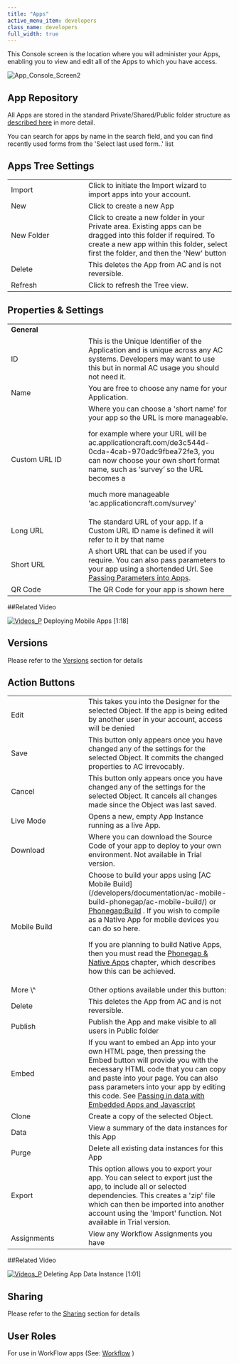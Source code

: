 ```yaml
---
title: "Apps"
active_menu_item: developers
class_name: developers
full_width: true
---
```



This Console screen is the location where you will administer your Apps, enabling you to view and edit all of the Apps to which you have access.

![App\_Console\_Screen2](/img/docs/app_console_screen2.zoom54.png)

## App Repository

All Apps are stored in the standard Private/Shared/Public folder structure as [described here](/developers/documentation/product-guide/the-console/private-shared-and-public-fol) in more detail.

You can search for apps by name in the search field, and you can find recently used forms from the 'Select last used form..' list

## Apps Tree Settings

<table>
<tr>
<td width="126">
Import

</td>
<td width="16">
</td>
<td>
Click to initiate the Import wizard to import apps into your account.

</td>
</tr>
<tr>
<td width="126">
New

</td>
<td width="16">
</td>
<td>
Click to create a new App

</td>
</tr>
<tr>
<td width="126">
New Folder

</td>
<td width="16">
</td>
<td>
Click to create a new folder in your Private area. Existing apps can be dragged into this folder if required. To create a new app within this folder, select first the folder, and then the 'New' button

</td>
</tr>
<tr>
<td width="126">
Delete

</td>
<td width="16">
</td>
<td>
This deletes the App from AC and is not reversible.

</td>
</tr>
<tr>
<td width="126">
Refresh

</td>
<td width="16">
</td>
<td>
Click to refresh the Tree view.

</td>
</tr>
</table>

## Properties & Settings

<table>
<tr>
<td width="126">
<b>General</b>

</td>
<td width="16">
</td>
<td>
</td>
</tr>
<tr>
<td width="126">
ID

</td>
<td width="16">
</td>
<td>
This is the Unique Identifier of the Application and is unique across any AC systems. Developers may want to use this but in normal AC usage you should not need it.

</td>
</tr>
<tr>
<td width="126">
Name

</td>
<td width="16">
</td>
<td>
You are free to choose any name for your Application.

</td>
</tr>
<tr>
<td width="126">
Custom URL ID

</td>
<td width="16">
</td>
<td>
Where you can choose a 'short name' for your app so the URL is more manageable.

for example where your URL will be ac.applicationcraft.com/de3c544d-0cda-4cab-970adc9fbea72fe3, you can now choose your own short format name, such as ‘survey’ so the URL becomes a

much more manageable ‘ac.applicationcraft.com/survey'

</td>
</tr>
<tr>
<td width="126">
Long URL

</td>
<td width="16">
</td>
<td>
The standard URL of your app. If a Custom URL ID name is defined it will refer to it by that name

</td>
</tr>
<tr>
<td width="126">
Short URL

</td>
<td width="16">
</td>
<td>
A short URL that can be used if you require. You can also pass parameters to your app using a shortended Url. See <a href="/developers/documentation/product-guide/advanced-features/passing-parameters-into-apps/">Passing Parameters into Apps</a>.

</td>
</tr>
<tr>
<td width="126">
QR Code

</td>
<td width="16">
</td>
<td>
The QR Code for your app is shown here

</td>
</tr>
</table>

##Related Video

[![Videos\_P](/img/docs/videos_p.png)](http://www.youtube.com/v/lZ-AAMuPVNA?autoplay=1&hd=1&fs=1&showsearch=0&rel=0&) Deploying Mobile Apps [1:18]

## Versions

Please refer to the [Versions](/developers/documentation/product-guide/the-console/versions) section for details

## Action Buttons

<table>
<tr>
<td width="126">
Edit

</td>
<td width="16">
</td>
<td>
This takes you into the Designer for the selected Object. If the app is being edited by another user in your account, access will be denied

</td>
</tr>
<tr>
<td width="126">
Save

</td>
<td width="16">
</td>
<td>
This button only appears once you have changed any of the settings for the selected Object. It commits the changed properties to AC irrevocably.

</td>
</tr>
<tr>
<td width="126">
Cancel

</td>
<td width="16">
</td>
<td>
This button only appears once you have changed any of the settings for the selected Object. It cancels all changes made since the Object was last saved.

</td>
</tr>
<tr>
<td width="126">
Live Mode

</td>
<td width="16">
</td>
<td>
Opens a new, empty App Instance running as a live App.

</td>
</tr>
<tr>
<td width="126">
Download

</td>
<td width="16">
</td>
<td>
Where you can download the Source Code of your app to deploy to your own environment. Not available in Trial version.

</td>
</tr>
<tr>
<td width="126">
Mobile Build

</td>
<td width="16">
</td>
<td>
  Choose to build your apps using [AC Mobile Build](/developers/documentation/ac-mobile-build-phonegap/ac-mobile-build/) or <a href="/developers/documentation/ac-mobile-build-phonegap/phonegapbuild/">Phonegap:Build</a> . If you wish to compile as a Native App for mobile devices you can do so here.

If you are planning to build Native Apps, then you must read the [Phonegap & Native Apps](/developers/documentation/ac-mobile-build-phonegap/) chapter, which describes how this can be achieved.

</td>
</tr>
<tr>
<td width="126">
More \^

</td>
<td width="16">
</td>
<td>
Other options available under this button:

</td>
</tr>
<tr>
<td width="126">
Delete

</td>
<td width="16">
</td>
<td>
This deletes the App from AC and is not reversible.

</td>
</tr>
<tr>
<td width="126">
Publish

</td>
<td width="16">
</td>
<td>
Publish the App and make visible to all users in Public folder

</td>
</tr>
<tr>
<td width="126">
Embed

</td>
<td width="16">
</td>
<td>
  If you want to embed an App into your own HTML page, then pressing the Embed button will provide you with the necessary HTML code that you can copy and paste into your page. You can also pass parameters into your app by editing this code. See <a href="/developers/documentation/product-guide/advanced-features/passing-parameters-into-apps/passing-in-data-with-embedded">Passing in data with Embedded Apps and Javascript</a>

</td>
</tr>
<tr>
<td width="126">
Clone

</td>
<td width="16">
</td>
<td>
Create a copy of the selected Object.

</td>
</tr>
<tr>
<td width="126">
Data

</td>
<td width="16">
</td>
<td>
View a summary of the data instances for this App

</td>
</tr>
<tr>
<td width="126">
<a id="purge"> </a> Purge

</td>
<td width="16">
</td>
<td>
Delete all existing data instances for this App

</td>
</tr>
<tr>
<td width="126">
Export

</td>
<td width="16">
</td>
<td>
This option allows you to export your app. You can select to export just the app, to include all or selected dependencies. This creates a 'zip' file which can then be imported into another account using the 'Import' function. Not available in Trial version.

</td>
</tr>
<tr>
<td width="126">
Assignments

</td>
<td width="16">
</td>
<td>
View any Workflow Assignments you have

</td>
</tr>
</table>

##Related Video

[![Videos\_P](/img/docs/videos_p.png)](http://www.youtube.com/v/wrXV9Db7yhs?autoplay=1&hd=1&fs=1&showsearch=0&rel=0&) Deleting App Data Instance [1:01]

## Sharing

Please refer to the [Sharing](/developers/documentation/product-guide/the-console/sharing) section for details

## User Roles

For use in WorkFlow apps (See: [Workflow](/developers/documentation/product-guide/advanced-features/workflow/) )
